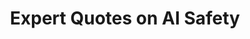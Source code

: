 ---
layout: quotes.njk
title: Expert Quotes on AI Safety
description: Insights and warnings from leading experts on the risks and challenges of advanced AI.
tags: page
permalink: /en/quotes/
lang: en
--- 